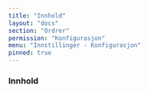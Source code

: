 ```yaml
---
title: "Innhold"
layout: "docs"
section: "Ordrer"
permission: "Konfigurasjon"
menu: "Innstillinger - Konfigurasjon"
pinned: true
---
```


### Innhold
